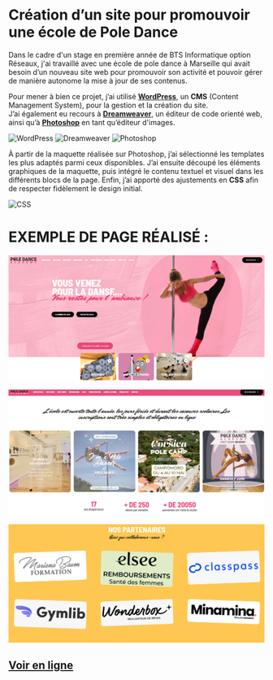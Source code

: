# Création d’un site pour promouvoir une école de Pole Dance

Dans le cadre d'un stage en première année de BTS Informatique option Réseaux, j'ai travaillé avec une école de pole dance à Marseille qui avait besoin d’un nouveau site web pour promouvoir son activité et pouvoir gérer de manière autonome la mise à jour de ses contenus.

Pour mener à bien ce projet, j’ai utilisé **[WordPress](https://wordpress.org/)**, un **CMS** (Content Management System), pour la gestion et la création du site.  
J’ai également eu recours à **[Dreamweaver](https://www.adobe.com/products/dreamweaver.html)**, un éditeur de code orienté web, ainsi qu’à **[Photoshop](https://www.adobe.com/products/photoshop.html)** en tant qu’éditeur d'images.

![WordPress](https://img.shields.io/badge/WordPress-21759B?style=for-the-badge&logo=wordpress&logoColor=white)
![Dreamweaver](https://img.shields.io/badge/Dreamweaver-FF61A6?style=for-the-badge&logo=adobe&logoColor=white)
![Photoshop](https://img.shields.io/badge/Photoshop-31A8FF?style=for-the-badge&logo=adobephotoshop&logoColor=white)

À partir de la maquette réalisée sur Photoshop, j’ai sélectionné les templates les plus adaptés parmi ceux disponibles. J’ai ensuite découpé les éléments graphiques de la maquette, puis intégré le contenu textuel et visuel dans les différents blocs de la page. Enfin, j’ai apporté des ajustements en **CSS** afin de respecter fidèlement le design initial.

![CSS](https://img.shields.io/badge/CSS3-1572B6?style=for-the-badge&logo=css3&logoColor=white)



# EXEMPLE DE PAGE RÉALISÉ : 

![Exemple De Page](./poleDanceAcceuil.png)

![Exemple De Page](./poleDance2.png)

![Exemple De Page](./poleDancePartenaires.png)

## [Voir en ligne](https://www.poledancemarseille.com/)
